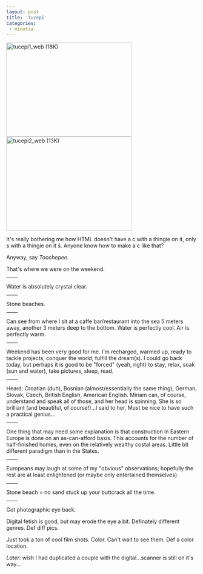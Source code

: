 ```yaml
---
layout: post
title: 'Tucepi'
categories:
 - minutia
---
```




		


<img alt="tucepi1_web (18K)" src="images/sarajevo/may_2003/dalmatia/tucepi1_web.jpg" height="248" width="330" />



<img alt="tucepi2_web (13K)" src="images/sarajevo/may_2003/dalmatia/tucepi2_web.jpg" height="248" width="330" />



It's really bothering me how HTML doesn't have a c with a thingie on it, only s with a thingie on it &scaron;. Anyone know how to make a c like that?



Anyway, say <em>Toochepee</em>.




That's where we were on the weekend.



<hr width="30" align="center" />

Water is absolutely crystal clear.



<hr width="30" align="center" />

Stone beaches.



<hr width="30" align="center" />

Can see from where I sit at a caffe bar/restaurant into the sea 5 meters away, another 3 meters deep to the bottom. Water is perfectly cool. Air is perfectly warm.



<hr width="30" align="center" />

Weekend has been very good for me. I'm recharged, warmed up, ready to tackle projects, conquer the world, fulfill the dream(s). I could go back today, but perhaps it is good to be "forced" (yeah, right) to stay, relax, soak (sun and water), take pictures, sleep, read.



<hr width="30" align="center" />

Heard: Croatian (duh), Bosnian (almost/essentially the same thing), German, Slovak, Czech, British English, American English. Miriam can, of course, understand and speak all of those, and her head is spinning. She is so brilliant (and beautiful, of course!)...I said to her, Must be nice to have such a practical genius...



<hr width="30" align="center" />

One thing that may need some explanation is that construction in Eastern Europe is done on an as-can-afford basis. This accounts for the number of half-finished homes, even on the relatively wealthy costal areas. Little bit different paradigm than in the States.



<hr width="30" align="center" />

Europeans may laugh at some of my "obvious" observations; hopefully the rest are at least enlightened (or maybe only entertained themselves).



<hr width="30" align="center" />

Stone beach = no sand stuck up your buttcrack all the time.



<hr width="30" align="center" />

Got photographic eye back.



Digital fetish is good, but may erode the eye a bit. Definately different genres. Def diff pics.



Just took a ton of cool film shots. Color. Can't wait to see them. Def a color location.



<em>Later:</em> wish I had duplicated a couple with the digital...scanner is still on it's way...
		